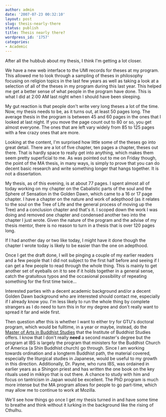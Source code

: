 ```yaml
---
author: admin
date: '2007-07-23 00:32:10'
layout: post
slug: thesis-nearly-there
status: publish
title: Thesis nearly there?
wordpress_id: '1757'
categories:
- Academic
---
```

After all the hubbub about my thesis, I think I'm getting a lot closer.

We have a new web interface to the UMI records for theses at my program. This allowed me to look through a sampling of theses in philosophy focusing on religion topics in the last few years as well as taking a look at a selection of all of the theses in my program during this last year. This helped me get a better sense of what people in the program have done. This is what I did at 2:00 AM last night when I should have been sleeping.

My gut reaction is that people don't write very long theses a lot of the time. Now, my thesis needs to be, as it turns out, at least 50 pages long. The average thesis in the program is between 45 and 60 pages in the ones that I looked at last night. If you move the page count out to 80 or so, you get almost everyone. The ones that are left vary widely from 85 to 125 pages with a few crazy ones that are more.

Looking at the content, I'm surprised how little some of the theses go into great detail. There are a lot of five chapter, ten pages a chapter, theses out there. That is hardly space to really get into anything, which makes them seem pretty superficial to me. As was pointed out to me on Friday though, the point of the MA thesis, in many ways, is simply to prove that you can do decent basic research and write something longer that hangs together. It is not a dissertation. 

My thesis, as of this evening, is at about 77 pages. I spent almost all of today working on my chapter on the Cabalistic parts of the soul and the Sphere of Sensation in the Golden Dawn, which came to a 16 or 17 page chapter. I have a chapter on the nature and work of adepthood (as it relates to the soul on the Tree of Life and the general process of moving up the Tree) and a conclusion chapter and that's it. I scoped down the work I was doing and removed one chapter and condensed another two into the chapter I just wrote. Given the nature of the program and the advise of my thesis mentor, there is no reason to turn in a thesis that is over 120 pages long.

If I had another day or two like today, I might have it done though the chapter I wrote today is likely to be easier than the one on adepthood. 

Once I get the draft done, I will be pinging a couple of my earlier readers and a few people that I did not subject to the first half before and seeing if I can get a few people to read through the whole thing. This is mainly to get another set of eyeballs on it to see if it holds together in a general sense, catch the gratuitous typos and the occasional possibility of repeating something for the first time twice... 

Interested parties with a decent academic background and/or a decent Golden Dawn background who are interested should contact me, especially if I already know you. I'm less likely to run the whole thing by complete strangers as I do need to turn this in for my degree and don't really want to spread it far and wide first.

Then question after this is whether I want to either try for GTU's doctoral program, which would be fulltime, in a year or maybe, instead, do the <a href="http://shin-ibs.edu/programs/degree.php">Master of Arts in Buddhist Studies</a> that the Institute of Buddhist Studies offers. I know that I don't really <strong>need</strong> a second master's degree but the program at IBS is largely the program that ministers for the Buddhist Church of America (a Shin Buddhist church) go through. Since I am working towards ordination and a longterm Buddhist path, the material covered, especially the liturgical studies in Japanese, would be useful to my growth in this direction. Additionally, Dr. Payne, who runs IBS, was ordained in earlier years as a Shingon priest and has written the one book on the key rituals used in mikkyo that is out there. A chance to study with him and focus on tantricism in Japan would be excellent. The PhD program is much more intense but the MA program allows for people to go part-time, which may allow me to continue to work at Mozilla. 

We'll see how things go once I get my thesis turned in and have some time to breathe and think without it lurking in the background like the rising of Cthulhu.
